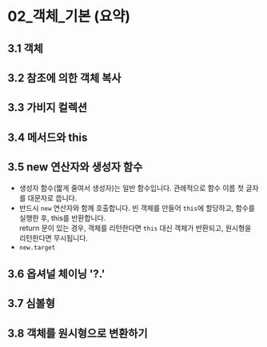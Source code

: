 # 02_객체_기본 (요약)

## 3.1 객체
## 3.2 참조에 의한 객체 복사
## 3.3 가비지 컬렉션
## 3.4 메서드와 this


## 3.5 new 연산자와 생성자 함수
- 생성자 함수(짧게 줄여서 생성자)는 일반 함수입니다. 관례적으로 함수 이름 첫 글자를 대문자로 씁니다.
- 반드시 `new` 연산자와 함께 호출합니다. 빈 객체를 만들어 `this`에 할당하고, 함수를 실행한 후, this를 반환합니다.  
  return 문이 있는 경우, 객체를 리턴한다면 `this` 대신 객체가 반환되고, 원시형을 리턴한다면 무시됩니다.
- `new.target`


## 3.6 옵셔널 체이닝 '?.'
## 3.7 심볼형
## 3.8 객체를 원시형으로 변환하기

